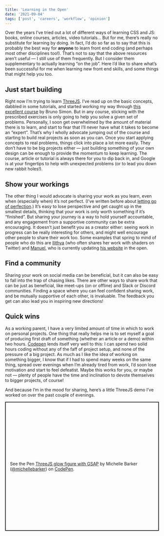 ```yaml
---
title: 'Learning in the Open'
date: '2021-09-04'
tags: ['post', 'careers', 'workflow', 'opinion']
---
```


Over the years I’ve tried out a lot of different ways of learning CSS and JS: books, online courses, articles, video tutorials… But for me, there’s really no substitute for learning by doing. In fact, I’d do so far as to say that this is probably the best way for **anyone** to learn front end coding (and perhaps most other disciplines too!). That’s not to say that the above resources aren’t useful — I still use of them frequently. But I consider them supplementary to actually learning “on the job”. Here I’d like to share what’s been successful for me when learning new front end skills, and some things that might help you too.

## Just start building

Right now I’m trying to learn [ThreeJS](https://threejs.org/). I’ve read up on the basic concepts, dabbled in some tutorials, and started working my way through [this excellent course](https://threejs-journey.xyz/) by Bruno Simon. But in any course, sticking with the prescribed exercises is only going to help you solve a given set of problems. Personally, I soon get overwhelmed by the amount of material there is to learn, and start to fear that I’ll never have what it takes to become an “expert”. That’s why I wholly advocate jumping out of the course and starting to build real projects as soon as you can. Once you start applying concepts to real problems, things click into place a lot more easily. They don’t have to be big projects either — just building something of your own design can be enough to provide the momentum to keep learning. The course, article or tutorial is always there for you to dip back in, and Google is at your fingertips to help with unexpected problems (or to lead you down new rabbit holes!).

## Show your workings

The other thing I would advocate is sharing your work as you learn, even when (especially when) it’s not perfect. (I’ve written before about [letting go of perfection](/imperfect).) It’s easy to lose perspective and get caught up in the smallest details, thinking that your work is only worth something if it’s “finished”. But sharing your journey is a way to hold yourself accountable, and any engagement from a supportive community can be extra encouraging. It doesn’t just benefit you as a creator either: seeing work in progress can be really interesting for others, and might well encourage other people to share their work too. Some examples that spring to mind of people who do this are [Ilithya](https://twitter.com/ilithya_rocks) (who often shares her work with shaders on Twitter) and [Manuel](https://twitter.com/mmatuzo), who is currently updating [his website](https://www.matuzo.at/) in the open.

## Find a community

Sharing your work on social media can be beneficial, but it can also be easy to fall into the trap of chasing likes. There are other ways to share work that can be just as beneficial, like meet-ups (on or offline) and Slack or Discord communities. Finding a space where you can feel confident sharing work, and be mutually supportive of each other, is invaluable. The feedback you get can also lead you in inspiring new directions!

## Quick wins

As a working parent, I have a very limited amount of time in which to work on personal projects. One thing that really helps me is to set myself a goal of producing first draft of something (whether an article or a demo) within two hours. [Codepen](https://codepen.io) lends itself very well to this: I can spend two solid hours coding without any of the faff of project setup, and none of the pressure of a big project. As much as I like the idea of working on something bigger, I know that if I had to spend many weeks on the same thing, spread over evenings when I’m already tired from work, I’d soon lose motivation and start to feel defeatist. Maybe this works for you, or maybe not — plenty of people have the time and inclination to devote themselves to bigger projects, of course!

And because I’m in the mood for sharing, here’s a little ThreeJS demo I’ve worked on over the past couple of evenings.

<p class="codepen" data-height="422" data-default-tab="result" data-slug-hash="zYzKKZY" data-user="michellebarker" style="height: 422px; box-sizing: border-box; display: flex; align-items: center; justify-content: center; border: 2px solid; margin: 1em 0; padding: 1em;">
  <span>See the Pen <a href="https://codepen.io/michellebarker/pen/zYzKKZY">
  ThreeJS glow figure with GSAP</a> by Michelle Barker (<a href="https://codepen.io/michellebarker">@michellebarker</a>)
  on <a href="https://codepen.io">CodePen</a>.</span>
</p>
<script async src="https://cpwebassets.codepen.io/assets/embed/ei.js"></script>
